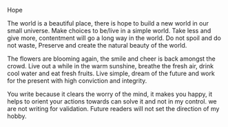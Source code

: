 Hope

The world is a beautiful place, there is hope to build a new world in our small universe.
Make choices to be/live in a simple world. Take less and give more, contentment will go a long way in the world. 
Do not spoil and do not waste, Preserve and create the natural beauty of the world.

The flowers are blooming again, the smile and cheer is back amongst the crowd.
Live out a while in the warm sunshine, breathe the fresh air, drink cool water and eat fresh fruits.
Live simple, dream of the future and work for the present with high conviction and integrity.

You write because it clears the worry of the mind, it makes you happy,
it helps to orient your actions towards can solve it and not in my control.
we are not writing for validation. Future readers will not set the direction of my hobby.